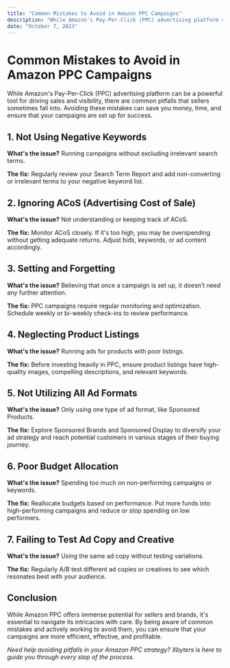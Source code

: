 ```yaml
---
title: "Common Mistakes to Avoid in Amazon PPC Campaigns"
description: "While Amazon's Pay-Per-Click (PPC) advertising platform can be a powerful tool for driving sales and visibility, there are common pitfalls that sellers sometimes fall into. Avoiding these mistakes can save you money..."
date: "October 7, 2023"
---
```


# Common Mistakes to Avoid in Amazon PPC Campaigns

While Amazon's Pay-Per-Click (PPC) advertising platform can be a powerful tool for driving sales and visibility, there are common pitfalls that sellers sometimes fall into. Avoiding these mistakes can save you money, time, and ensure that your campaigns are set up for success.

## **1. Not Using Negative Keywords**

**What's the issue?** Running campaigns without excluding irrelevant search terms.

**The fix:** Regularly review your Search Term Report and add non-converting or irrelevant terms to your negative keyword list.

## **2. Ignoring ACoS (Advertising Cost of Sale)**

**What's the issue?** Not understanding or keeping track of ACoS.

**The fix:** Monitor ACoS closely. If it's too high, you may be overspending without getting adequate returns. Adjust bids, keywords, or ad content accordingly.

## **3. Setting and Forgetting**

**What's the issue?** Believing that once a campaign is set up, it doesn’t need any further attention.

**The fix:** PPC campaigns require regular monitoring and optimization. Schedule weekly or bi-weekly check-ins to review performance.

## **4. Neglecting Product Listings**

**What's the issue?** Running ads for products with poor listings.

**The fix:** Before investing heavily in PPC, ensure product listings have high-quality images, compelling descriptions, and relevant keywords.

## **5. Not Utilizing All Ad Formats**

**What's the issue?** Only using one type of ad format, like Sponsored Products.

**The fix:** Explore Sponsored Brands and Sponsored Display to diversify your ad strategy and reach potential customers in various stages of their buying journey.

## **6. Poor Budget Allocation**

**What's the issue?** Spending too much on non-performing campaigns or keywords.

**The fix:** Reallocate budgets based on performance. Put more funds into high-performing campaigns and reduce or stop spending on low performers.

## **7. Failing to Test Ad Copy and Creative**

**What's the issue?** Using the same ad copy without testing variations.

**The fix:** Regularly A/B test different ad copies or creatives to see which resonates best with your audience.

## **Conclusion**

While Amazon PPC offers immense potential for sellers and brands, it's essential to navigate its intricacies with care. By being aware of common mistakes and actively working to avoid them, you can ensure that your campaigns are more efficient, effective, and profitable.

_Need help avoiding pitfalls in your Amazon PPC strategy? Xbyters is here to guide you through every step of the process._
